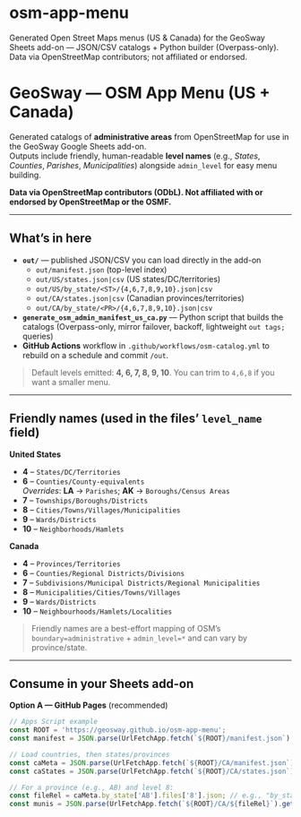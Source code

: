 # osm-app-menu
Generated Open Street Maps menus (US &amp; Canada) for the GeoSway Sheets add-on — JSON/CSV catalogs + Python builder (Overpass-only). Data via OpenStreetMap contributors; not affiliated or endorsed.

# GeoSway — OSM App Menu (US + Canada)

Generated catalogs of **administrative areas** from OpenStreetMap for use in the GeoSway Google Sheets add-on.  
Outputs include friendly, human-readable **level names** (e.g., _States_, _Counties_, _Parishes_, _Municipalities_) alongside `admin_level` for easy menu building.

**Data via OpenStreetMap contributors (ODbL). Not affiliated with or endorsed by OpenStreetMap or the OSMF.**

---

## What’s in here

- **`out/`** — published JSON/CSV you can load directly in the add-on  
  - `out/manifest.json` (top-level index)
  - `out/US/states.json|csv` (US states/DC/territories)
  - `out/US/by_state/<ST>/{4,6,7,8,9,10}.json|csv`
  - `out/CA/states.json|csv` (Canadian provinces/territories)
  - `out/CA/by_state/<PR>/{4,6,7,8,9,10}.json|csv`
- **`generate_osm_admin_manifest_us_ca.py`** — Python script that builds the catalogs (Overpass-only, mirror failover, backoff, lightweight `out tags;` queries)
- **GitHub Actions** workflow in `.github/workflows/osm-catalog.yml` to rebuild on a schedule and commit `/out`.

> Default levels emitted: **4, 6, 7, 8, 9, 10**. You can trim to `4,6,8` if you want a smaller menu.

---

## Friendly names (used in the files’ `level_name` field)

**United States**
- **4** – `States/DC/Territories`
- **6** – `Counties/County-equivalents`  
  _Overrides_: **LA** → `Parishes`; **AK** → `Boroughs/Census Areas`
- **7** – `Townships/Boroughs/Districts`
- **8** – `Cities/Towns/Villages/Municipalities`
- **9** – `Wards/Districts`
- **10** – `Neighborhoods/Hamlets`

**Canada**
- **4** – `Provinces/Territories`
- **6** – `Counties/Regional Districts/Divisions`
- **7** – `Subdivisions/Municipal Districts/Regional Municipalities`
- **8** – `Municipalities/Cities/Towns/Villages`
- **9** – `Wards/Districts`
- **10** – `Neighbourhoods/Hamlets/Localities`

> Friendly names are a best-effort mapping of OSM’s `boundary=administrative` + `admin_level=*` and can vary by province/state.

---

## Consume in your Sheets add-on

**Option A — GitHub Pages** (recommended)
```js
// Apps Script example
const ROOT = 'https://geosway.github.io/osm-app-menu';
const manifest = JSON.parse(UrlFetchApp.fetch(`${ROOT}/manifest.json`).getContentText());

// Load countries, then states/provinces
const caMeta = JSON.parse(UrlFetchApp.fetch(`${ROOT}/CA/manifest.json`).getContentText());
const caStates = JSON.parse(UrlFetchApp.fetch(`${ROOT}/CA/states.json`).getContentText());

// For a province (e.g., AB) and level 8:
const fileRel = caMeta.by_state['AB'].files['8'].json; // e.g., "by_state/AB/8.json"
const munis = JSON.parse(UrlFetchApp.fetch(`${ROOT}/CA/${fileRel}`).getContentText());
